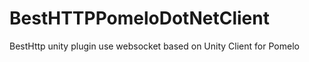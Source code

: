 BestHTTPPomeloDotNetClient
==========================

BestHttp unity plugin use websocket based on Unity Client for Pomelo
